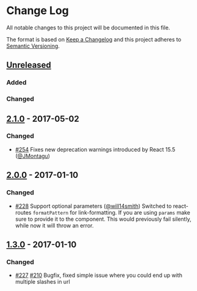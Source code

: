 # Change Log
All notable changes to this project will be documented in this file.

The format is based on [Keep a Changelog](http://keepachangelog.com/)
and this project adheres to [Semantic Versioning](http://semver.org/).

## [Unreleased]
### Added

### Changed

## [2.1.0] - 2017-05-02
### Changed
- [#254](https://github.com/nutgaard/react-router-breadcrumbs/pull/254) Fixes new deprecation warnings introduced by React 15.5 ([@JMontagu](https://github.com/JMontagu))

## [2.0.0] - 2017-01-10
### Changed
- [#228](https://github.com/nutgaard/react-router-breadcrumbs/pull/228) Support optional parameters ([@will14smith](https://github.com/will14smith))
  Switched to react-routes `formatPattern` for link-formatting.
  If you are using `params` make sure to provide it to the component. This would previously fail silently, while now it will throw an error.

## [1.3.0] - 2017-01-10
### Changed
- [#227](https://github.com/nutgaard/react-router-breadcrumbs/pull/227) [#210](https://github.com/nutgaard/react-router-breadcrumbs/issues/210) Bugfix, fixed simple issue where you could end up with multiple slashes in url

[Unreleased]: https://github.com/nutgaard/react-router-breadcrumbs/compare/v2.1.0...HEAD
[2.1.0]: https://github.com/nutgaard/react-router-breadcrumbs/compare/v2.0.0...v2.1.0
[2.0.0]: https://github.com/nutgaard/react-router-breadcrumbs/compare/v1.3.0...v2.0.0
[1.3.0]: https://github.com/nutgaard/react-router-breadcrumbs/compare/v1.2.0...v1.3.0
